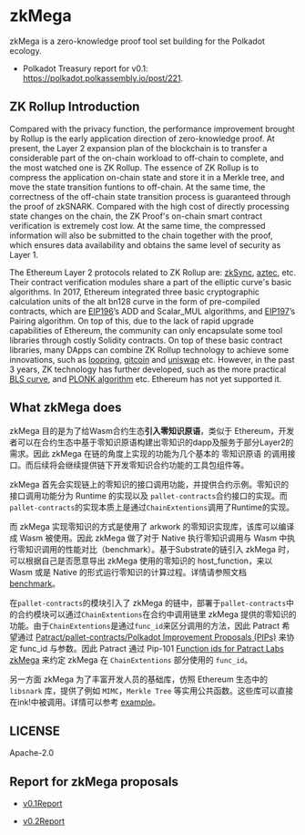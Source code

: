 # zkMega

zkMega is a zero-knowledge proof tool set building for the Polkadot ecology. 

* Polkadot Treasury report for v0.1: https://polkadot.polkassembly.io/post/221. 

## ZK Rollup Introduction

Compared with the privacy function, the performance improvement brought by Rollup is the
early application direction of zero-knowledge proof. At present, the Layer 2 expansion
plan of the blockchain is to transfer a considerable part of the on-chain workload to 
off-chain to complete, and the most watched one is ZK Rollup. The essence of ZK Rollup 
is to compress the application on-chain state and store it in a Merkle tree, and move 
the state transition funtions to off-chain. At the same time, the correctness of the 
off-chain state transition process is guaranteed through the proof of zkSNARK. Compared 
with the high cost of directly processing state changes on the chain, the ZK Proof's 
on-chain smart contract verification is extremely cost low. At the same time, the 
compressed information will also be submitted to the chain together with the proof, 
which ensures data availability and obtains the same level of security as Layer 1.

The Ethereum Layer 2 protocols related to ZK Rollup are: [zkSync][zkSync], [aztec][aztec], 
etc. Their contract verification modules share a part of the elliptic curve's basic algorithms. 
In 2017, Ethereum integrated three basic cryptographic calculation units of the alt
bn128 curve in the form of pre-compiled contracts, which are [EIP196][EIP196]’s ADD and Scalar_MUL 
algorithms, and [EIP197][EIP197]’s Pairing algorithm. On top of this, due to the lack of rapid 
upgrade capabilities of Ethereum, the community can only encapsulate some  tool libraries 
through costly Solidity contracts. On top of these basic contract  libraries, many DApps can combine 
ZK Rollup technology to achieve some innovations, such as [loopring][loopring], [gitcoin][gitcoin] 
and [uniswap][uniswap] etc. However, in the past 3 years, ZK technology has further developed, 
such as the more practical [BLS curve][BLS curve], and [PLONK algorithm][PLONK algorithm] etc. 
Ethereum has not yet supported it.

## What zkMega does
zkMega 目的是为了给Wasm合约生态**引入零知识原语**，类似于 Ethereum，开发者可以在合约生态中基于零知识原语构建出零知识的dapp及服务于部分Layer2的需求。因此 zkMega 在链的角度上实现的功能为几个基本的 零知识原语 的调用接口。而后续将会继续提供链下开发零知识合约功能的工具包组件等。

zkMega 首先会实现链上的零知识的接口调用功能，并提供合约示例。零知识的接口调用功能分为 Runtime 的实现以及 `pallet-contracts`合约接口的实现。而 `pallet-contracts`的实现本质上是通过`ChainExtentions`调用了Runtime的实现。

而 zkMega 实现零知识的方式是使用了 arkwork 的零知识实现库，该库可以编译成 Wasm 被使用。因此 zkMega 做了对于 Native 执行零知识调用与 Wasm 中执行零知识调用的性能对比（benchmark）。基于Substrate的链引入 zkMega 时，可以根据自己是否愿意导出 zkMega 使用的零知识的 host_function，来以 Wasm 或是 Native 的形式运行零知识的计算过程。详情请参照文档 [benchmark](./benchmark.md)。

在`pallet-contracts`的模块引入了 zkMega 的链中，部署于`pallet-contracts`中的合约模块可以通过`ChainExtentions`在合约中调用链里 zkMega 提供的零知识的功能。由于`ChainExtentions`是通过`func_id`来区分调用的方法，因此 Patract 希望通过 [Patract/pallet-contracts/Polkadot Improvement Proposals (PIPs)](https://github.com/patractlabs/pips) 来协定 func_id 与参数。因此 Patract 通过 Pip-101 [Function ids for Patract Labs zkMega](https://github.com/patractlabs/PIPs/blob/main/PIPs/pip-101.md) 来约定 zkMega 在 `ChainExtentions` 部分使用的 `func_id`。

另一方面 zkMega 为了丰富开发人员的基础库，仿照 Ethereum 生态中的 `libsnark` 库，提供了例如 `MIMC`，`Merkle Tree` 等实用公共函数。这些库可以直接在ink!中被调用。详情可以参考 [example](./example.md)。

## LICENSE

Apache-2.0

[zkSync]: https://zksync.io/
[aztec]: https://aztec.network/
[EIP196]: https://github.com/ethereum/EIPs/blob/master/EIPS/eip-196.md
[EIP197]: https://github.com/ethereum/EIPs/blob/master/EIPS/eip-197.md
[gitcoin]: https://gitcoin.co/
[uniswap]: https://uniswap.org/
[loopring]: https://loopring.org/
[BLS curve]: https://electriccoin.co/blog/new-snark-curve/
[PLONK algorithm]: https://eprint.iacr.org/2019/953/20190827:165656

## Report for zkMega proposals

- [v0.1Report](./reports/v0.1Report.md)

- [v0.2Report](./reports/v0.2Report.md)

